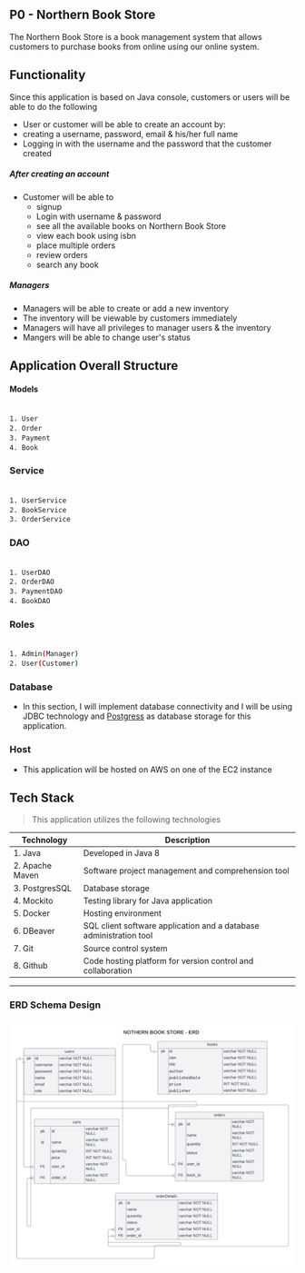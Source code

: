 ## P0 - Northern Book Store

The Northern Book Store is a book management system that allows customers to purchase books from  online using our online system.  

## Functionality

Since this application is based on Java console, customers or users will be able to do the following

- User or customer will be able to create an account by:
- creating a username, password, email & his/her full name
- Logging in with the username and the password that the customer created

##### After creating an account
- Customer will be able to
   - signup
   - Login with username & password
   - see all the available books on Northern Book Store
   - view each book using isbn 
   - place multiple orders
   - review orders
   - search any book

##### Managers
- Managers will be able to create or add a new inventory
- The inventory will be viewable by customers immediately
- Managers will have all privileges to manager users & the inventory
- Mangers will be able to change  user's status


## Application Overall Structure

#### Models

```bash

1. User
2. Order
3. Payment
4. Book
```

### Service

```bash

1. UserService
2. BookService
3. OrderService
```

### DAO

```bash

1. UserDAO
2. OrderDAO
3. PaymentDAO
4. BookDAO

```


### Roles

```bash

1. Admin(Manager)
2. User(Customer)

```


### Database
- In this section, I will implement database connectivity and I will be using JDBC technology and [Postgress](https://www.postgresql.org/) as database storage for this application.

### Host
- This application will be hosted on AWS on one of the EC2 instance


## Tech Stack 
> This application utilizes the following technologies




| Technology   	|Description    	                                                           |
|----	|-----------	                                                                       |
| 1. Java    	      |  Developed in Java 8  	                                         |
| 2. Apache Maven    	| Software project management and comprehension tool    	           |
| 3. PostgresSQL        | Database storage  	                                               |
| 4. Mockito   	      | Testing library for Java application  	                             |
| 5. Docker   	      | Hosting environment  	                                               |
| 6. DBeaver    	      | SQL client software application and a database administration tool   |
| 7. Git  	            | Source control system                                                |   	                                                                 
| 8. Github             | Code hosting platform for version control and collaboration          |


____________________________________________________________________________________________________________

### ERD Schema Design

![ERD Schema Design](https://github.com/MahmoudAhmadOsman/p0-jdbc-nbs/blob/main/src/main/resources/design/nbs-new-erd.png)










